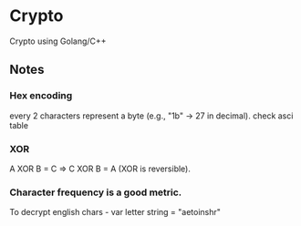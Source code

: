 # Crypto
Crypto using Golang/C++

## Notes

### Hex encoding
every 2 characters represent a byte (e.g., "1b" → 27 in decimal). check asci table

### XOR
A XOR B = C => C XOR B = A (XOR is reversible).

### Character frequency is a good metric.
To decrypt english chars - var letter string = "aetoinshr"